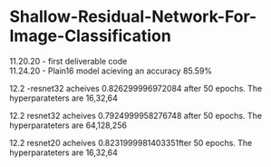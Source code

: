 # Shallow-Residual-Network-For-Image-Classification
11.20.20 - first deliverable code  
11.24.20 - Plain16 model acieving an accuracy 85.59%

12.2 -resnet32 acheives 0.826299996972084 after 50 epochs.  The hyperparateters are 16,32,64

12.2 resnet32 acheives 0.7924999958276748 after 50 epochs.  The hyperparateters are 64,128,256


12.2 resnet20 acheives 0.8231999981403351fter 50 epochs.  The hyperparateters are 16,32,64